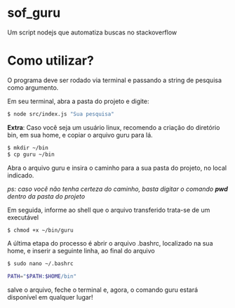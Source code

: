 # sof_guru
Um script nodejs que automatiza buscas no stackoverflow

# Como utilizar?
O programa deve ser rodado via terminal e passando a string de pesquisa como argumento.

Em seu terminal, abra a pasta do projeto e digite:

```bash
$ node src/index.js "Sua pesquisa"
```
**Extra**: Caso você seja um usuário linux, recomendo a criação do diretório bin, em sua home, e copiar o arquivo guru para lá.

```bash
$ mkdir ~/bin
$ cp guru ~/bin
```

Abra o arquivo guru e insira o caminho para a sua pasta do projeto, no local indicado.

*ps: caso você não tenha certeza do caminho, basta digitar o comando **pwd** dentro da pasta do projeto*

Em seguida, informe ao shell que o arquivo transferido trata-se de um executável

```bash
$ chmod +x ~/bin/guru
```

A última etapa do processo é abrir o arquivo .bashrc, localizado na sua home, e inserir a seguinte linha, ao final do arquivo

```bash
$ sudo nano ~/.bashrc
```

```bash
PATH="$PATH:$HOME/bin"
```

salve o arquivo, feche o terminal e, agora, o comando guru estará disponível em qualquer lugar!